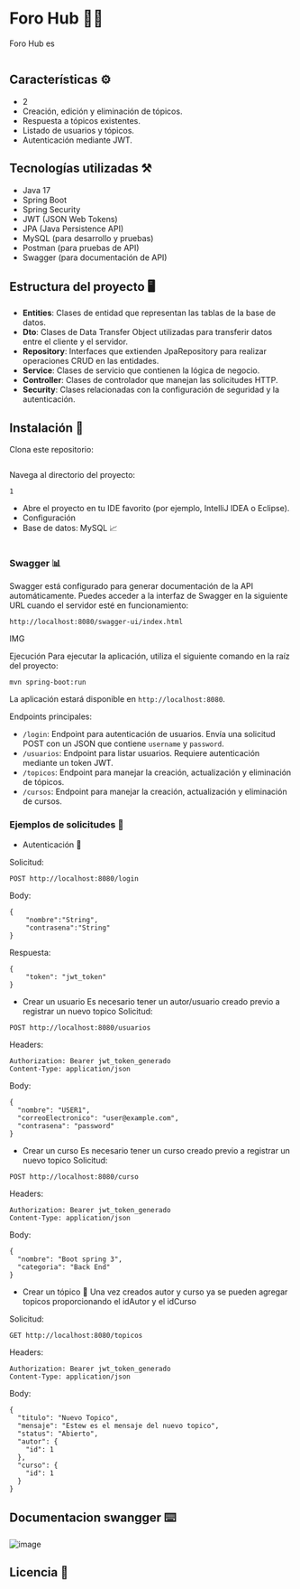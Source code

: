 # Foro Hub 👩‍💻

Foro Hub es 

<p align="center">
    <img src=""/>
</p>


## Características ⚙️

- 2
- Creación, edición y eliminación de tópicos.
- Respuesta a tópicos existentes.
- Listado de usuarios y tópicos.
- Autenticación mediante JWT.

## Tecnologías utilizadas ⚒️

- Java 17
- Spring Boot
- Spring Security
- JWT (JSON Web Tokens)
- JPA (Java Persistence API)
- MySQL (para desarrollo y pruebas)
- Postman (para pruebas de API)
- Swagger (para documentación de API)

## Estructura del proyecto 🖥️

- **Entities**: Clases de entidad que representan las tablas de la base de datos.
- **Dto**: Clases de Data Transfer Object utilizadas para transferir datos entre el cliente y el servidor.
- **Repository**: Interfaces que extienden JpaRepository para realizar operaciones CRUD en las entidades.
- **Service**: Clases de servicio que contienen la lógica de negocio.
- **Controller**: Clases de controlador que manejan las solicitudes HTTP.
- **Security**: Clases relacionadas con la configuración de seguridad y la autenticación.

## Instalación 🚧

Clona este repositorio:
```

```

Navega al directorio del proyecto:
```
1
```
- Abre el proyecto en tu IDE favorito (por ejemplo, IntelliJ IDEA o Eclipse).
- Configuración
- Base de datos: MySQL 📈

<p align="center">
    <img src=""/>
</p>


### Swagger 📊
Swagger está configurado para generar documentación de la API automáticamente. 
Puedes acceder a la interfaz de Swagger en la siguiente URL cuando el servidor esté en funcionamiento:
```
http://localhost:8080/swagger-ui/index.html
```
IMG

Ejecución
Para ejecutar la aplicación, utiliza el siguiente comando en la raíz del proyecto:
```
mvn spring-boot:run
```
La aplicación estará disponible en `http://localhost:8080`.

Endpoints principales:
- `/login`: Endpoint para autenticación de usuarios. Envía una solicitud POST con un JSON que contiene `username` y `password`.
- `/usuarios`: Endpoint para listar usuarios. Requiere autenticación mediante un token JWT.
- `/topicos`: Endpoint para manejar la creación, actualización y eliminación de tópicos.
- `/cursos`: Endpoint para manejar la creación, actualización y eliminación de cursos.

### Ejemplos de solicitudes 📑

- Autenticación 🔐

Solicitud:
```
POST http://localhost:8080/login
```
Body:
```
{
	"nombre":"String",
	"contrasena":"String"
}
```
Respuesta:
```
{
    "token": "jwt_token"
}
```
- Crear un usuario
  Es necesario tener un autor/usuario creado previo a registrar un nuevo topico
Solicitud:
```
POST http://localhost:8080/usuarios
```
Headers:
```
Authorization: Bearer jwt_token_generado
Content-Type: application/json
```
Body:
```
{
  "nombre": "USER1",
  "correoElectronico": "user@example.com",
  "contrasena": "password"
}

```

- Crear un curso
  Es necesario tener un curso creado previo a registrar un nuevo topico
Solicitud:
```
POST http://localhost:8080/curso
```
Headers:
```
Authorization: Bearer jwt_token_generado
Content-Type: application/json
```
Body:
```
{
  "nombre": "Boot spring 3",
  "categoria": "Back End"
}

```

- Crear un tópico 📝
  Una vez creados autor y curso ya se pueden agregar topicos proporcionando el idAutor y el idCurso

Solicitud:
```
GET http://localhost:8080/topicos
```
Headers:
```
Authorization: Bearer jwt_token_generado
Content-Type: application/json
```
Body:
```
{
  "titulo": "Nuevo Topico",
  "mensaje": "Estew es el mensaje del nuevo topico",
  "status": "Abierto",
  "autor": {
    "id": 1
  },
  "curso": {
    "id": 1
  }
}

```
## Documentacion swangger ⌨️

![image](https://github.com/user-attachments/assets/f86b32e9-6916-47cf-9a78-7628d058e2e7)



## Licencia 🚀
